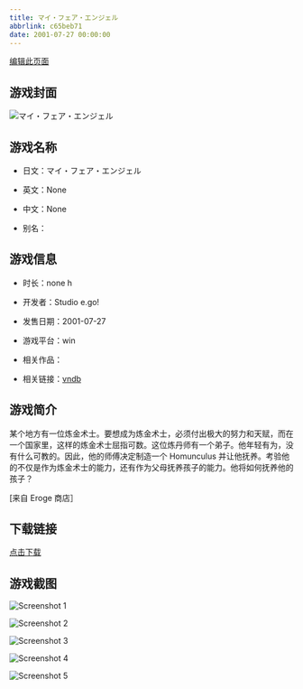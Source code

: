 ```yaml
---
title: マイ・フェア・エンジェル
abbrlink: c65beb71
date: 2001-07-27 00:00:00
---
```

[编辑此页面](https://github.com/ACG-3/ADV3-source/blob/main/source/_posts/%E3%83%9E%E3%82%A4%E3%83%BB%E3%83%95%E3%82%A7%E3%82%A2%E3%83%BB%E3%82%A8%E3%83%B3%E3%82%B8%E3%82%A7%E3%83%AB.md)

## 游戏封面

![マイ・フェア・エンジェル](https://pan.timero.xyz/d/onedrive/img_lib_001/%E3%83%9E%E3%82%A4%E3%83%BB%E3%83%95%E3%82%A7%E3%82%A2%E3%83%BB%E3%82%A8%E3%83%B3%E3%82%B8%E3%82%A7%E3%83%AB_cover.avif)


## 游戏名称

- 日文：マイ・フェア・エンジェル
- 英文：None
- 中文：None

- 别名：


## 游戏信息

- 时长：none h
- 开发者：Studio e.go!
- 发售日期：2001-07-27
- 游戏平台：win
- 相关作品：

- 相关链接：[vndb](https://vndb.org/v676)


## 游戏简介

某个地方有一位炼金术士。要想成为炼金术士，必须付出极大的努力和天赋，而在一个国家里，这样的炼金术士屈指可数。这位炼丹师有一个弟子。他年轻有为，没有什么可教的。因此，他的师傅决定制造一个 Homunculus 并让他抚养。考验他的不仅是作为炼金术士的能力，还有作为父母抚养孩子的能力。他将如何抚养他的孩子？

[来自 Eroge 商店］


## 下载链接

[点击下载](https://pan.timero.xyz/onedrive/adv_lib_001/%E3%83%9E%E3%82%A4%E3%83%BB%E3%83%95%E3%82%A7%E3%82%A2%E3%83%BB%E3%82%A8%E3%83%B3%E3%82%B8%E3%82%A7%E3%83%AB)


## 游戏截图


![Screenshot 1](https://pan.timero.xyz/d/onedrive/img_lib_001/%E3%83%9E%E3%82%A4%E3%83%BB%E3%83%95%E3%82%A7%E3%82%A2%E3%83%BB%E3%82%A8%E3%83%B3%E3%82%B8%E3%82%A7%E3%83%AB_Screenshot_1.avif)

![Screenshot 2](https://pan.timero.xyz/d/onedrive/img_lib_001/%E3%83%9E%E3%82%A4%E3%83%BB%E3%83%95%E3%82%A7%E3%82%A2%E3%83%BB%E3%82%A8%E3%83%B3%E3%82%B8%E3%82%A7%E3%83%AB_Screenshot_2.avif)

![Screenshot 3](https://pan.timero.xyz/d/onedrive/img_lib_001/%E3%83%9E%E3%82%A4%E3%83%BB%E3%83%95%E3%82%A7%E3%82%A2%E3%83%BB%E3%82%A8%E3%83%B3%E3%82%B8%E3%82%A7%E3%83%AB_Screenshot_3.avif)

![Screenshot 4](https://pan.timero.xyz/d/onedrive/img_lib_001/%E3%83%9E%E3%82%A4%E3%83%BB%E3%83%95%E3%82%A7%E3%82%A2%E3%83%BB%E3%82%A8%E3%83%B3%E3%82%B8%E3%82%A7%E3%83%AB_Screenshot_4.avif)

![Screenshot 5](https://pan.timero.xyz/d/onedrive/img_lib_001/%E3%83%9E%E3%82%A4%E3%83%BB%E3%83%95%E3%82%A7%E3%82%A2%E3%83%BB%E3%82%A8%E3%83%B3%E3%82%B8%E3%82%A7%E3%83%AB_Screenshot_5.avif)


